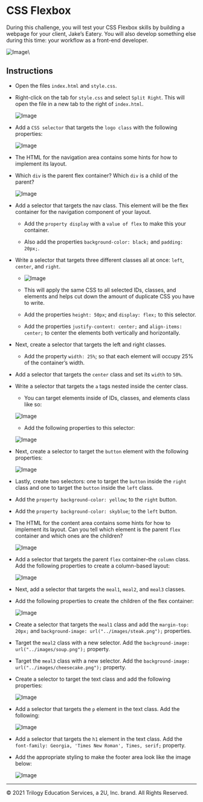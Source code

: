 # CSS Flexbox 

During this challenge, you will test your CSS Flexbox skills by building a webpage for your client, Jake’s Eatery. You will also develop something else during this time: your workflow as a front-end developer.

  ![Image](Images/00.png)\

## Instructions

* Open the files `index.html` and `style.css`.

* Right-click on the tab for `style.css` and select `Split Right`. This will open the file in a new tab to the right of `index.html`.

  ![Image](Images/01.png)
  

* Add a `CSS selector` that targets the `logo class` with the following properties:

  ![Image](Images/02.png)


* The HTML for the navigation area contains some hints for how to implement its layout.

* Which `div` is the parent flex container? Which `div` is a child of the parent?

  ![Image](Images/03.png)

* Add a selector that targets the nav class. This element will be the flex container for the navigation component of your layout.

  * Add the `property display` with a `value of flex` to make this your container.

  * Also add the properties `background-color: black;` and `padding: 20px;`.

* Write a selector that targets three different classes all at once: `left`, `center`, and `right`.

  * ![Image](Images/04.png)

  * This will apply the same CSS to all selected IDs, classes, and elements and helps cut down the amount of duplicate CSS you have to write.
  
  * Add the properties `height: 50px`; and `display: flex;` to this selector.
  
  * Add the properties `justify-content: center;` and `align-items: center;` to center the elements both vertically and horizontally.

* Next, create a selector that targets the left and right classes.

  * Add the property `width: 25%`; so that each element will occupy 25% of the container’s width.

* Add a selector that targets the `center` class and set its `width` to `50%`.

* Write a selector that targets the `a` tags nested inside the center class.

  * You can target elements inside of IDs, classes, and elements class like so:

  ![Image](Images/05.png)

  *  Add the following properties to this selector:
  
  ![Image](Images/06.png)
 
* Next, create a selector to target the `button` element with the following properties:

  ![Image](Images/08.png)

* Lastly, create two selectors: one to target the `button` inside the `right` class and one to target the `button` inside the `left` class.

* Add the `property background-color: yellow`; to the `right` button.

* Add the `property background-color: skyblue`; to the `left` button.

* The HTML for the content area contains some hints for how to implement its layout. Can you tell which element is the parent `flex` container and which ones are the children?

  ![Image](Images/09.png)

* Add a selector that targets the parent `flex` container–the `column` class. Add the following properties to create a column-based layout:

  ![Image](Images/10.png)

* Next, add a selector that targets the `meal1`, `meal2`, and `meal3` classes.

* Add the following properties to create the children of the flex container:

  ![Image](Images/11.png)
 
* Create a selector that targets the `meal1` class and add the `margin-top: 20px;` and `background-image: url("../images/steak.png");` properties.

* Target the `meal2` class with a new selector. Add the `background-image: url("../images/soup.png");` property.

* Target the `meal3` class with a new selector. Add the `background-image: url("../images/cheesecake.png");` property.

* Create a selector to target the text class and add the following properties:

  ![Image](Images/12.png)

* Add a selector that targets the `p` element in the text class. Add the following:

  ![Image](Images/13.png)

* Add a selector that targets the `h1` element in the text class. Add the `font-family: Georgia, 'Times New Roman', Times, serif;` property.

* Add the appropriate styling to make the footer area look like the image below:

  ![Image](Images/14.png)

---

© 2021 Trilogy Education Services, a 2U, Inc. brand. All Rights Reserved.
